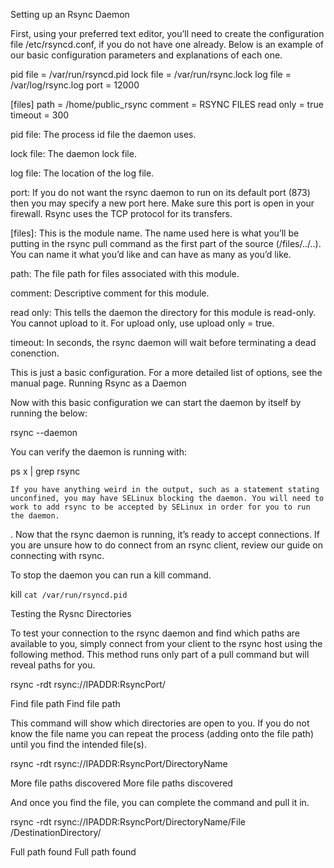 Setting up an Rsync Daemon

First, using your preferred text editor, you’ll need to create the configuration file /etc/rsyncd.conf, if you do not have one already. Below is an example of our basic configuration parameters and explanations of each one.

pid file = /var/run/rsyncd.pid
lock file = /var/run/rsync.lock
log file = /var/log/rsync.log
port = 12000

[files]
path = /home/public_rsync
comment = RSYNC FILES
read only = true
timeout = 300

pid file: The process id file the daemon uses.

lock file: The daemon lock file.

log file: The location of the log file.

port: If you do not want the rsync daemon to run on its default port (873) then you may specify a new port here. Make sure this port is open in your firewall. Rsync uses the TCP protocol for its transfers.

[files]: This is the module name. The name used here is what you’ll be putting in the rsync pull command as the first part of the source (/files/../..). You can name it what you’d like and can have as many as you’d like.

path: The file path for files associated with this module.

comment: Descriptive comment for this module.

read only: This tells the daemon the directory for this module is read-only. You cannot upload to it. For upload only, use upload only = true.

timeout: In seconds, the rsync daemon will wait before terminating a dead conenction.

This is just a basic configuration. For a more detailed list of options, see the manual page.
Running Rsync as a Daemon

Now with this basic configuration we can start the daemon by itself by running the below:

rsync --daemon

You can verify the daemon is running with:

ps x | grep rsync

    If you have anything weird in the output, such as a statement stating unconfined, you may have SELinux blocking the daemon. You will need to work to add rsync to be accepted by SELinux in order for you to run the daemon.

.
Now that the rsync daemon is running, it’s ready to accept connections. If you are unsure how to do connect from an rsync client, review our guide on connecting with rsync.

To stop the daemon you can run a kill command.

kill `cat /var/run/rsyncd.pid`

Testing the Rysnc Directories

To test your connection to the rsync daemon and find which paths are available to you, simply connect from your client to the rsync host using the following method. This method runs only part of a pull command but will reveal paths for you.

rsync -rdt rsync://IPADDR:RsyncPort/

Find file path Find file path

This command will show which directories are open to you. If you do not know the file name you can repeat the process (adding onto the file path) until you find the intended file(s).

rsync -rdt rsync://IPADDR:RsyncPort/DirectoryName

More file paths discovered More file paths discovered

And once you find the file, you can complete the command and pull it in.

rsync -rdt rsync://IPADDR:RsyncPort/DirectoryName/File /DestinationDirectory/

Full path found Full path found